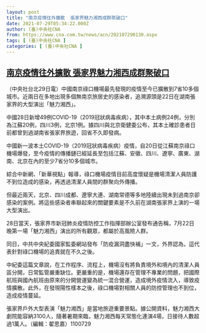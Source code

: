 ```yaml
---
layout: post
title: "南京疫情往外擴散  張家界魅力湘西成群聚破口"
date: 2021-07-29T05:34:22.000Z
author: (臺)中央社CNA
from: https://www.cna.com.tw/news/acn/202107290130.aspx
tags: [ (臺)中央社CNA ]
categories: [ (臺)中央社CNA ]
---
```

<!--1627536862000-->
[南京疫情往外擴散  張家界魅力湘西成群聚破口](https://www.cna.com.tw/news/acn/202107290130.aspx)
------

<div>
<div></div><div class="paragraph"><p>（中央社台北29日電）中國南京祿口機場最先發現的疫情至今已擴散到7省10多個城市。近兩日在多地出現多個無南京旅居史的感染者，追溯源頭是22日在湖南張家界的大型演出「魅力湘西」。</p><p>中國28日新增49例COVID-19（2019冠狀病毒疾病），其中本土病例24例，分別為江蘇20例，四川3例，北京1例。據四川與北京衛健委公布，其本土確診患者日前都曾到過湖南省張家界旅遊，回省不久即發病。</p><p>中國新一波本土COVID-19（2019冠狀病毒疾病）疫情，自20日從江蘇南京祿口機場爆發，至今疫情的傳播鏈已經延長至包括江蘇、安徽、四川、遼寧、廣東、湖南、北京在內的至少7省分10多個城市。</p><p>綜合中新網、「新華視點」報導，祿口機場疫情目前高度懷疑是機場清潔人員防護不到位造成的感染，再透過清潔人員間的群聚向外傳播。</p><p>但最近兩天，北京、四川成都、遼寧大連、湖南常德等多地陸續出現未到過南京卻感染的案例。將這些感染者串聯起來的關鍵要素是不久前在湖南張家界上演的一場大型演出。</p><p>28日當天，張家界市新冠肺炎疫情防控工作指揮部辦公室發布通告稱，7月22日晚第一場「魅力湘西」演出的所有觀眾，都屬於高風險人群。</p><p>同日，中共中央紀委國家監委網站發布「防疫漏洞盡快補」一文，外界認為，這代表針對祿口機場的追責就在不久之後。</p><p>中紀委這篇文章說，在工作程序、流程上，機場沒有將負責境外和境內的清潔人員區分開，日常監管嚴重缺位。更嚴重的是，機場還存在管理不專業的問題，把國際航班與國內航班由原來的分開營運變為統一混合營運，造成境外疫情流入，導致疫情擴散。此外，在發現陽性樣本之後，祿口機場對相關人員的防控管理也不到位，造成疫情蔓延。</p><p>張家界戶外大型表演「魅力湘西」是當地旅遊重要景點。據公開資料，魅力湘西大劇院能容納3100人，隨著暑期來臨，魅力湘西每天常態化連演4場，日接待人數超過1萬人。（編輯：翟思嘉）1100729</p></div>
</div>
